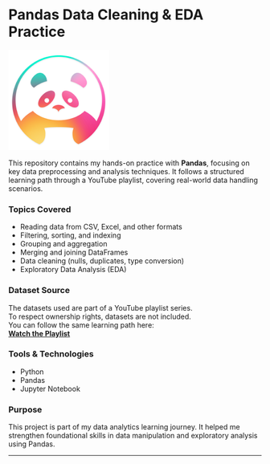 # Pandas Data Cleaning & EDA Practice

![Preview](pandas.png)

This repository contains my hands-on practice with **Pandas**, focusing on key data preprocessing and analysis techniques. It follows a structured learning path through a YouTube playlist, covering real-world data handling scenarios.

### Topics Covered
- Reading data from CSV, Excel, and other formats
- Filtering, sorting, and indexing
- Grouping and aggregation
- Merging and joining DataFrames
- Data cleaning (nulls, duplicates, type conversion)
- Exploratory Data Analysis (EDA)

### Dataset Source
The datasets used are part of a YouTube playlist series.  
To respect ownership rights, datasets are not included.  
You can follow the same learning path here:  
[**Watch the Playlist**](<https://www.youtube.com/watch?v=dUpyC40cF6Q&list=PLUaB-1hjhk8GZOuylZqLz-Qt9RIdZZMBE>)

### Tools & Technologies
- Python
- Pandas
- Jupyter Notebook

### Purpose
This project is part of my data analytics learning journey. It helped me strengthen foundational skills in data manipulation and exploratory analysis using Pandas.

---

